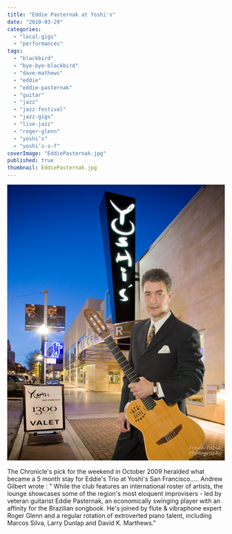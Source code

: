 ```yaml
---
title: "Eddie Pasternak at Yoshi's"
date: "2010-03-29"
categories: 
  - "local-gigs"
  - "performances"
tags: 
  - "blackbird"
  - "bye-bye-blackbird"
  - "dave-mathews"
  - "eddie"
  - "eddie-pasternak"
  - "guitar"
  - "jazz"
  - "jazz-festival"
  - "jazz-gigs"
  - "live-jazz"
  - "roger-glenn"
  - "yoshi’s"
  - "yoshi’s-s-f"
coverImage: "EddiePasternak.jpg"
published: true
thumbnail: EddiePasternak.jpg
---
```


![eddiepasternak](EddiePasternak.jpg)

The Chronicle's pick for the weekend in October 2009 heralded what became a 5 month stay for Eddie's Trio at Yoshi's San Francisco..... Andrew Gilbert wrote : " While the club features an international roster of artists, the lounge showcases some of the region's most eloquent improvisers - led by veteran guitarist Eddie Pasternak, an economically swinging player with an affinity for the Brazilian songbook. He's joined by flute & vibraphone expert Roger Glenn and a regular rotation of extroverted piano talent, including Marcos Silva, Larry Dunlap and David K. Marthews."
